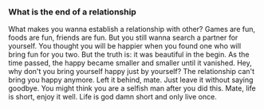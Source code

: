 ### What is the end of a relationship
What makes you wanna establish a relationship with other?
Games are fun, foods are fun, friends are fun. But you still wanna search a partner for yourself.
You thought you will be happier when you found one who will bring fun for you two.
But the truth is: it was beautiful in the begin. As the time passed, the happy became smaller and smaller until it vanished. 
Hey, why don't you bring yourself happy just by yourself?
The relationship can't bring you happy anymore. Left it behind, mate. Just leave it without saying goodbye.
You might think you are a selfish man after you did this.
Mate, life is short, enjoy it well.
Life is god damn short and only live once.